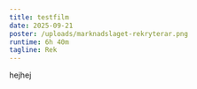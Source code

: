 ```yaml
---
title: testfilm
date: 2025-09-21
poster: /uploads/marknadslaget-rekryterar.png
runtime: 6h 40m
tagline: Rek
---
```

hejhej
